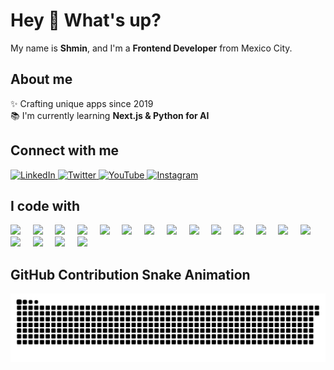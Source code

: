 # Hey 👋 What's up?

My name is **Shmin**, and I'm a **Frontend Developer** from Mexico City.

## About me

✨ Crafting unique apps since 2019  
📚 I'm currently learning **Next.js & Python for AI**

## Connect with me

<p>
  <a href="https://www.linkedin.com/in/purple-code-sh">
    <img src="https://raw.githubusercontent.com/maurodesouza/profile-readme-generator/master/src/assets/icons/social/linkedin/default.svg" width="40" alt="LinkedIn"/>
  </a>
  <a href="https://twitter.com/PurpleCodeSH">
    <img src="https://raw.githubusercontent.com/maurodesouza/profile-readme-generator/master/src/assets/icons/social/twitter/default.svg" width="40" alt="Twitter"/>
  </a>
  <a href="https://www.youtube.com/@purplecodesh">
    <img src="https://raw.githubusercontent.com/maurodesouza/profile-readme-generator/master/src/assets/icons/social/youtube/default.svg" width="40" alt="YouTube"/>
  </a>
  <a href="https://instagram.com/shmiinn">
    <img src="https://raw.githubusercontent.com/maurodesouza/profile-readme-generator/master/src/assets/icons/social/instagram/default.svg" width="40" alt="Instagram"/>
  </a>
</p>


## I code with

<p>
  
  <img src="https://img.shields.io/badge/JavaScript-F7DF1E?style=for-the-badge&logo=javascript&logoColor=black">
  &nbsp;&nbsp;&nbsp;

  <img src="https://img.shields.io/badge/TypeScript-3178C6?style=for-the-badge&logo=typescript&logoColor=white">
  &nbsp;&nbsp;&nbsp;
  
  <img src="https://img.shields.io/badge/React-61DAFB?style=for-the-badge&logo=react&logoColor=black">
  &nbsp;&nbsp;&nbsp;
  
  <img src="https://img.shields.io/badge/Next.js-000000?style=for-the-badge&logo=next.js&logoColor=white">
  &nbsp;&nbsp;&nbsp;
  
  <img src="https://img.shields.io/badge/Node.js-274E13?style=for-the-badge&logo=node.js&logoColor=white">
  &nbsp;&nbsp;&nbsp;
  
  <img src="https://img.shields.io/badge/Zustand-CE7E00?style=for-the-badge&logo=zustand&logoColor=white">
  &nbsp;&nbsp;&nbsp;
  
  <img src="https://img.shields.io/badge/Vitest-6E9F18?style=for-the-badge&logo=vitest&logoColor=white">
  &nbsp;&nbsp;&nbsp;
  
   <img src="https://img.shields.io/badge/TailwindCSS-38B2AC?style=for-the-badge&logo=tailwind-css&logoColor=white">
  &nbsp;&nbsp;&nbsp;
  
  <img src="https://img.shields.io/badge/Python-F2C410?style=for-the-badge&logo=python&logoColor=black">
  &nbsp;&nbsp;&nbsp;
  
  <img src="https://img.shields.io/badge/C++-E06666?style=for-the-badge&logo=cplusplus&logoColor=white">
  &nbsp;&nbsp;&nbsp;
  
  <img src="https://img.shields.io/badge/Lit-324FFF?style=for-the-badge&logo=lit&logoColor=white">
  &nbsp;&nbsp;&nbsp;
  
  <img src="https://img.shields.io/badge/MySQL-8E7CC3?style=for-the-badge&logo=mysql&logoColor=white">
  &nbsp;&nbsp;&nbsp;
  
  <img src="https://img.shields.io/badge/MongoDB-47A248?style=for-the-badge&logo=mongodb&logoColor=white">
  &nbsp;&nbsp;&nbsp;
  
  <img src="https://img.shields.io/badge/PostgreSQL-336791?style=for-the-badge&logo=postgresql&logoColor=white">
  &nbsp;&nbsp;&nbsp;
  
   <img src="https://img.shields.io/badge/Docker-2496ED?style=for-the-badge&logo=docker&logoColor=white">
  &nbsp;&nbsp;&nbsp;

   <img src="https://img.shields.io/badge/GraphQL-E10098?style=for-the-badge&logo=graphql&logoColor=white">
  &nbsp;&nbsp;&nbsp;
  
  <img src="https://img.shields.io/badge/Astro-FF5D01?style=for-the-badge&logo=astro&logoColor=white">
  &nbsp;&nbsp;&nbsp;
  
  <img src="https://img.shields.io/badge/Webpack-8DD6F9?style=for-the-badge&logo=webpack&logoColor=black">
</p>


## GitHub Contribution Snake Animation

<picture>
  <source media="(prefers-color-scheme: dark)" srcset="https://raw.githubusercontent.com/Purple-Code-sh/Purple-Code-sh/main/dist/github-snake-dark.svg">
  <source media="(prefers-color-scheme: light)" srcset="https://raw.githubusercontent.com/Purple-Code-sh/Purple-Code-sh/main/dist/github-snake.svg">
  <img alt="GitHub Contribution Snake Animation" src="https://raw.githubusercontent.com/Purple-Code-sh/Purple-Code-sh/main/dist/github-snake.svg">
</picture>

